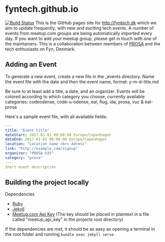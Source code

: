 # fyntech.github.io
[![Build Status](https://travis-ci.org/fyntech/fyntech.svg?branch=master)](https://travis-ci.org/fyntech/fyntech)
This is the GitHub pages site for http://fyntech.dk which we aim to update frequently, with new and exciting tech events. A number of events from meetup.com groups are being automatically imported every day. If you want to add your meetup group, please get in touch with one of the maintainers.
This is a collaboration between members of [PROSA](http://prosa.dk) and the tech enthusiasts on Fyn, Denmark.  

## Adding an Event
To generate a new event, create a new file in the _events directory. 
Name the event file with the date and then the event name, format: y-m-d-title.md

Be sure to at least add a title, a date, and an organizer.
Events will be colored according to which category you choose, currently available categories:
codeodense, code-u-odense, eal, flug, ida, prosa, vuc & eal-prosa

Here's a sample event file, with all available fields:
```yaml
---
title: "Event title"
dateStart: 2017-01-01 00:00:00 Europe/Copenhagen
dateEnd: 2017-01-01 00:00:00 Europe/Copenhagen
location: "Location name <br> Adress"
link: "http://example.com/signup"
organizer: "PROSA U35"
category: "prosa"
---
Short event description
```

## Building the project locally
Dependencies
* [Ruby](https://www.ruby-lang.org/en/)
* [Jekyll](https://jekyllrb.com/)
* [Meetup.com Api Key](www.meetup.com/meetup_api/key/) (The key should be placed in plaintext in a file called "meetup_api_key" in the projects root directory)

If the dependencies are met, it should be as easy as opening a terminal in the root folder and running `bundle exec jekyll serve`